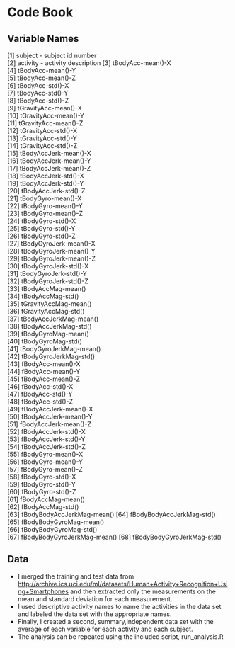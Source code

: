 Code Book
=========================
Variable Names
-------------------------

 [1] subject - subject id number                    
 [2] activity - activity description
 [3] tBodyAcc-mean()-X          
 [4] tBodyAcc-mean()-Y          
 [5] tBodyAcc-mean()-Z          
 [6] tBodyAcc-std()-X           
 [7] tBodyAcc-std()-Y           
 [8] tBodyAcc-std()-Z           
 [9] tGravityAcc-mean()-X       
[10] tGravityAcc-mean()-Y       
[11] tGravityAcc-mean()-Z       
[12] tGravityAcc-std()-X        
[13] tGravityAcc-std()-Y        
[14] tGravityAcc-std()-Z        
[15] tBodyAccJerk-mean()-X      
[16] tBodyAccJerk-mean()-Y      
[17] tBodyAccJerk-mean()-Z      
[18] tBodyAccJerk-std()-X       
[19] tBodyAccJerk-std()-Y       
[20] tBodyAccJerk-std()-Z       
[21] tBodyGyro-mean()-X         
[22] tBodyGyro-mean()-Y         
[23] tBodyGyro-mean()-Z         
[24] tBodyGyro-std()-X          
[25] tBodyGyro-std()-Y          
[26] tBodyGyro-std()-Z          
[27] tBodyGyroJerk-mean()-X     
[28] tBodyGyroJerk-mean()-Y     
[29] tBodyGyroJerk-mean()-Z     
[30] tBodyGyroJerk-std()-X      
[31] tBodyGyroJerk-std()-Y      
[32] tBodyGyroJerk-std()-Z      
[33] tBodyAccMag-mean()         
[34] tBodyAccMag-std()          
[35] tGravityAccMag-mean()      
[36] tGravityAccMag-std()       
[37] tBodyAccJerkMag-mean()     
[38] tBodyAccJerkMag-std()      
[39] tBodyGyroMag-mean()        
[40] tBodyGyroMag-std()         
[41] tBodyGyroJerkMag-mean()    
[42] tBodyGyroJerkMag-std()     
[43] fBodyAcc-mean()-X          
[44] fBodyAcc-mean()-Y          
[45] fBodyAcc-mean()-Z          
[46] fBodyAcc-std()-X           
[47] fBodyAcc-std()-Y           
[48] fBodyAcc-std()-Z           
[49] fBodyAccJerk-mean()-X      
[50] fBodyAccJerk-mean()-Y      
[51] fBodyAccJerk-mean()-Z      
[52] fBodyAccJerk-std()-X       
[53] fBodyAccJerk-std()-Y       
[54] fBodyAccJerk-std()-Z       
[55] fBodyGyro-mean()-X         
[56] fBodyGyro-mean()-Y         
[57] fBodyGyro-mean()-Z         
[58] fBodyGyro-std()-X          
[59] fBodyGyro-std()-Y          
[60] fBodyGyro-std()-Z          
[61] fBodyAccMag-mean()         
[62] fBodyAccMag-std()          
[63] fBodyBodyAccJerkMag-mean() 
[64] fBodyBodyAccJerkMag-std()  
[65] fBodyBodyGyroMag-mean()    
[66] fBodyBodyGyroMag-std()     
[67] fBodyBodyGyroJerkMag-mean()
[68] fBodyBodyGyroJerkMag-std()

Data
-----------------------------------
* I merged the training and test data from 
http://archive.ics.uci.edu/ml/datasets/Human+Activity+Recognition+Using+Smartphones and then extracted only the
measurements on the mean and standard deviation for each measurement. 
* I used descriptive activity names to name the activities in the data set and labeled the data set with the appropriate names. 
* Finally, I created a second, summary,independent data set with the average of each variable for each activity and each subject.
* The analysis can be repeated using the included script, run_analysis.R

